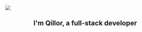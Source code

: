 <div align="left">
<img src="https://komarev.com/ghpvc/?username=qillor&&style=flat-square" align="center" />
</div>  

## <div align="center"> I'm Qillor, a full-stack developer </div>  
  

<br/>  



<br/>  

<div align="center">
</div>  
